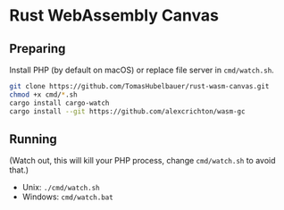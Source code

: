 # Rust WebAssembly Canvas

## Preparing

Install PHP (by default on macOS) or replace file server in `cmd/watch.sh`.

```sh
git clone https://github.com/TomasHubelbauer/rust-wasm-canvas.git
chmod +x cmd/*.sh
cargo install cargo-watch
cargo install --git https://github.com/alexcrichton/wasm-gc
```

## Running

(Watch out, this will kill your PHP process, change `cmd/watch.sh` to avoid that.)

- Unix: `./cmd/watch.sh`
- Windows: `cmd/watch.bat`
